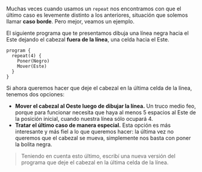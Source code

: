 Muchas veces cuando usamos un `repeat` nos encontramos con que el último caso es levemente distinto a los anteriores, situación que solemos llamar **caso borde**. Pero mejor, veamos un ejemplo.

El siguiente programa que te presentamos dibuja una línea negra hacia el Este dejando el cabezal **fuera de la línea**, una celda hacia el Este.

```gobstones
program {
  repeat(4) {
    Poner(Negro)
    Mover(Este)
  }
}
```

Si ahora queremos hacer que deje el cabezal en la última celda de la línea, tenemos dos opciones:

* **Mover el cabezal al Oeste luego de dibujar la línea.** Un truco medio feo, porque para funcionar necesita que haya al menos 5 espacios al Este de la posición inicial, cuando nuestra línea sólo ocupará 4.
* **Tratar el último caso de manera especial.** Esta opción es más interesante y más fiel a lo que queremos hacer: la última vez no queremos que el cabezal se mueva, simplemente nos basta con poner la bolita negra.

> Teniendo en cuenta esto último, escribí una nueva versión del programa que deje el cabezal en la última celda de la línea.